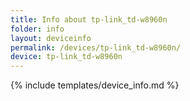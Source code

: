 ```yaml
---
title: Info about tp-link_td-w8960n
folder: info
layout: deviceinfo
permalink: /devices/tp-link_td-w8960n/
device: tp-link_td-w8960n
---
```

{% include templates/device_info.md %}
